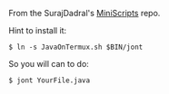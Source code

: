 From the SurajDadral's [MiniScripts](https://raw.githubusercontent.com/SurajDadral/MiniScripts/master/ShellScripts/JavaOnTermux.sh) repo.

Hint to install it:
```console
$ ln -s JavaOnTermux.sh $BIN/jont
```

So you will can to do:
```
$ jont YourFile.java
```
